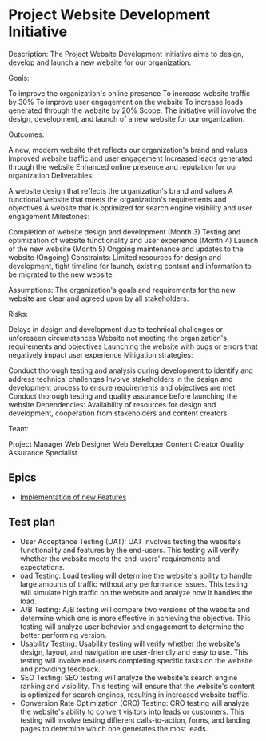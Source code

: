 # Project Website Development Initiative

Description: The Project Website Development Initiative aims to design, develop
and launch a new website for our organization.

Goals:

To improve the organization's online presence To increase website traffic by 30%
To improve user engagement on the website To increase leads generated through
the website by 20% Scope: The initiative will involve the design, development,
and launch of a new website for our organization.

Outcomes:

A new, modern website that reflects our organization's brand and values Improved
website traffic and user engagement Increased leads generated through the
website Enhanced online presence and reputation for our organization
Deliverables:

A website design that reflects the organization's brand and values A functional
website that meets the organization's requirements and objectives A website that
is optimized for search engine visibility and user engagement Milestones:

Completion of website design and development (Month 3) Testing and optimization
of website functionality and user experience (Month 4) Launch of the new website
(Month 5) Ongoing maintenance and updates to the website (Ongoing) Constraints:
Limited resources for design and development, tight timeline for launch,
existing content and information to be migrated to the new website.

Assumptions: The organization's goals and requirements for the new website are
clear and agreed upon by all stakeholders.

Risks:

Delays in design and development due to technical challenges or unforeseen
circumstances Website not meeting the organization's requirements and objectives
Launching the website with bugs or errors that negatively impact user experience
Mitigation strategies:

Conduct thorough testing and analysis during development to identify and address
technical challenges Involve stakeholders in the design and development process
to ensure requirements and objectives are met Conduct thorough testing and
quality assurance before launching the website Dependencies: Availability of
resources for design and development, cooperation from stakeholders and content
creators.

Team:

Project Manager Web Designer Web Developer Content Creator Quality Assurance
Specialist

## Epics

<!--
This is a broken link, the link does not lead to the epic that is specified. [Fixed]
-->

* [Implementation of new Features](documentation/theme_1/initiatives/epics/epic2.md)


## Test plan

- User Acceptance Testing (UAT): UAT involves testing the website's functionality and features by the end-users. This testing will verify whether the website meets the end-users' requirements and expectations.
- oad Testing: Load testing will determine the website's ability to handle large amounts of traffic without any performance issues. This testing will simulate high traffic on the website and analyze how it handles the load.
- A/B Testing: A/B testing will compare two versions of the website and determine which one is more effective in achieving the objective. This testing will analyze user behavior and engagement to determine the better performing version.
- Usability Testing: Usability testing will verify whether the website's design, layout, and navigation are user-friendly and easy to use. This testing will involve end-users completing specific tasks on the website and providing feedback.
- SEO Testing: SEO testing will analyze the website's search engine ranking and visibility. This testing will ensure that the website's content is optimized for search engines, resulting in increased website traffic.
- Conversion Rate Optimization (CRO) Testing: CRO testing will analyze the website's ability to convert visitors into leads or customers. This testing will involve testing different calls-to-action, forms, and landing pages to determine which one generates the most leads.
